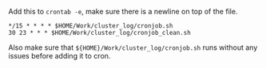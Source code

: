 Add this to `crontab -e`, make sure there is a newline on top of the file.
```
*/15 * * * * $HOME/Work/cluster_log/cronjob.sh
30 23 * * * $HOME/Work/cluster_log/cronjob_clean.sh
```

Also make sure that `${HOME}/Work/cluster_log/cronjob.sh` runs without any issues before adding it to cron.
